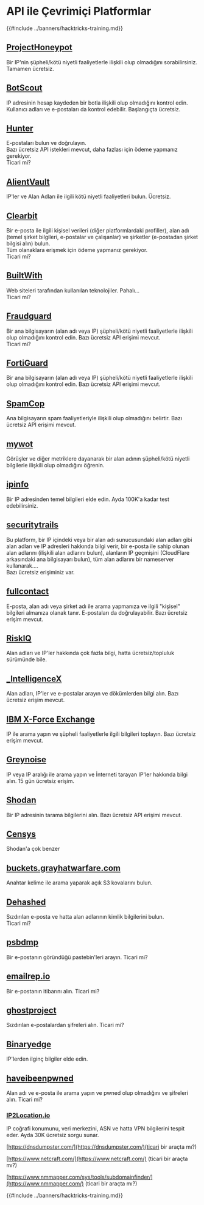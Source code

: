 # API ile Çevrimiçi Platformlar

{{#include ../banners/hacktricks-training.md}}

## [ProjectHoneypot](https://www.projecthoneypot.org/)

Bir IP'nin şüpheli/kötü niyetli faaliyetlerle ilişkili olup olmadığını sorabilirsiniz. Tamamen ücretsiz.

## [**BotScout**](http://botscout.com/api.htm)

IP adresinin hesap kaydeden bir botla ilişkili olup olmadığını kontrol edin. Kullanıcı adları ve e-postaları da kontrol edebilir. Başlangıçta ücretsiz.

## [Hunter](https://hunter.io/)

E-postaları bulun ve doğrulayın.\
Bazı ücretsiz API istekleri mevcut, daha fazlası için ödeme yapmanız gerekiyor.\
Ticari mi?

## [AlientVault](https://otx.alienvault.com/api)

IP'ler ve Alan Adları ile ilgili kötü niyetli faaliyetleri bulun. Ücretsiz.

## [Clearbit](https://dashboard.clearbit.com/)

Bir e-posta ile ilgili kişisel verileri (diğer platformlardaki profiller), alan adı (temel şirket bilgileri, e-postalar ve çalışanlar) ve şirketler (e-postadan şirket bilgisi alın) bulun.\
Tüm olanaklara erişmek için ödeme yapmanız gerekiyor.\
Ticari mi?

## [BuiltWith](https://builtwith.com/)

Web siteleri tarafından kullanılan teknolojiler. Pahalı...\
Ticari mi?

## [Fraudguard](https://fraudguard.io/)

Bir ana bilgisayarın (alan adı veya IP) şüpheli/kötü niyetli faaliyetlerle ilişkili olup olmadığını kontrol edin. Bazı ücretsiz API erişimi mevcut.\
Ticari mi?

## [FortiGuard](https://fortiguard.com/)

Bir ana bilgisayarın (alan adı veya IP) şüpheli/kötü niyetli faaliyetlerle ilişkili olup olmadığını kontrol edin. Bazı ücretsiz API erişimi mevcut.

## [SpamCop](https://www.spamcop.net/)

Ana bilgisayarın spam faaliyetleriyle ilişkili olup olmadığını belirtir. Bazı ücretsiz API erişimi mevcut.

## [mywot](https://www.mywot.com/)

Görüşler ve diğer metriklere dayanarak bir alan adının şüpheli/kötü niyetli bilgilerle ilişkili olup olmadığını öğrenin.

## [ipinfo](https://ipinfo.io/)

Bir IP adresinden temel bilgileri elde edin. Ayda 100K'a kadar test edebilirsiniz.

## [securitytrails](https://securitytrails.com/app/account)

Bu platform, bir IP içindeki veya bir alan adı sunucusundaki alan adları gibi alan adları ve IP adresleri hakkında bilgi verir, bir e-posta ile sahip olunan alan adlarını (ilişkili alan adlarını bulun), alanların IP geçmişini (CloudFlare arkasındaki ana bilgisayarı bulun), tüm alan adlarını bir nameserver kullanarak....\
Bazı ücretsiz erişiminiz var.

## [fullcontact](https://www.fullcontact.com/)

E-posta, alan adı veya şirket adı ile arama yapmanıza ve ilgili "kişisel" bilgileri almanıza olanak tanır. E-postaları da doğrulayabilir. Bazı ücretsiz erişim mevcut.

## [RiskIQ](https://www.spiderfoot.net/documentation/)

Alan adları ve IP'ler hakkında çok fazla bilgi, hatta ücretsiz/topluluk sürümünde bile.

## [\_IntelligenceX](https://intelx.io/)

Alan adları, IP'ler ve e-postalar arayın ve dökümlerden bilgi alın. Bazı ücretsiz erişim mevcut.

## [IBM X-Force Exchange](https://exchange.xforce.ibmcloud.com/)

IP ile arama yapın ve şüpheli faaliyetlerle ilgili bilgileri toplayın. Bazı ücretsiz erişim mevcut.

## [Greynoise](https://viz.greynoise.io/)

IP veya IP aralığı ile arama yapın ve İnterneti tarayan IP'ler hakkında bilgi alın. 15 gün ücretsiz erişim.

## [Shodan](https://www.shodan.io/)

Bir IP adresinin tarama bilgilerini alın. Bazı ücretsiz API erişimi mevcut.

## [Censys](https://censys.io/)

Shodan'a çok benzer

## [buckets.grayhatwarfare.com](https://buckets.grayhatwarfare.com/)

Anahtar kelime ile arama yaparak açık S3 kovalarını bulun.

## [Dehashed](https://www.dehashed.com/data)

Sızdırılan e-posta ve hatta alan adlarının kimlik bilgilerini bulun.\
Ticari mi?

## [psbdmp](https://psbdmp.ws/)

Bir e-postanın göründüğü pastebin'leri arayın. Ticari mi?

## [emailrep.io](https://emailrep.io/key)

Bir e-postanın itibarını alın. Ticari mi?

## [ghostproject](https://ghostproject.fr/)

Sızdırılan e-postalardan şifreleri alın. Ticari mi?

## [Binaryedge](https://www.binaryedge.io/)

IP'lerden ilginç bilgiler elde edin.

## [haveibeenpwned](https://haveibeenpwned.com/)

Alan adı ve e-posta ile arama yapın ve pwned olup olmadığını ve şifreleri alın. Ticari mi?

### [IP2Location.io](https://www.ip2location.io/)

IP coğrafi konumunu, veri merkezini, ASN ve hatta VPN bilgilerini tespit eder. Ayda 30K ücretsiz sorgu sunar.

[https://dnsdumpster.com/](https://dnsdumpster.com/)(ticari bir araçta mı?)

[https://www.netcraft.com/](https://www.netcraft.com/) (ticari bir araçta mı?)

[https://www.nmmapper.com/sys/tools/subdomainfinder/](https://www.nmmapper.com/) (ticari bir araçta mı?)

{{#include ../banners/hacktricks-training.md}}
